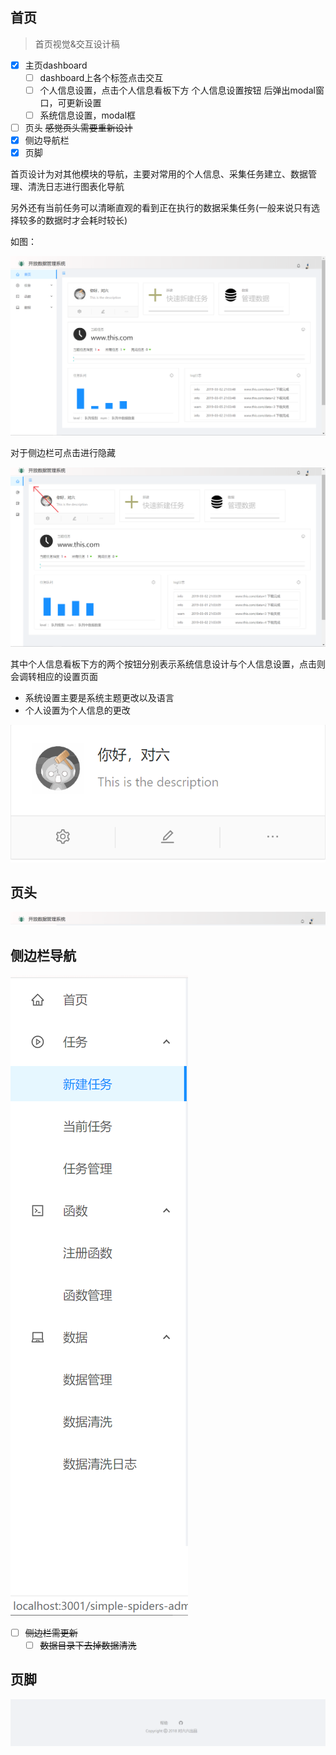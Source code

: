 ## 首页

> 首页视觉&交互设计稿

- [x] 主页dashboard
  - [ ] dashboard上各个标签点击交互
  - [ ] 个人信息设置，点击个人信息看板下方 个人信息设置按钮 后弹出modal窗口，可更新设置
  - [ ] 系统信息设置，modal框
- [ ] 页头 ~~感觉页头需要重新设计~~
- [x] 侧边导航栏
- [x] 页脚

首页设计为对其他模块的导航，主要对常用的个人信息、采集任务建立、数据管理、清洗日志进行图表化导航

另外还有当前任务可以清晰直观的看到正在执行的数据采集任务(一般来说只有选择较多的数据时才会耗时较长)

如图：

![首页设计图](./images/首页.png)

对于侧边栏可点击进行隐藏

![侧边栏隐藏设计](./images/隐藏侧边栏.png)

其中个人信息看板下方的两个按钮分别表示系统信息设计与个人信息设置，点击则会调转相应的设置页面

- 系统设置主要是系统主题更改以及语言
- 个人设置为个人信息的更改

![个人看板设计](./images/个人.png)

## 页头

![页头设计](./images/页头.png)

## 侧边栏导航

![侧边栏设计](./images/侧边栏.png)
- [ ] ~~侧边栏需更新~~
  - [ ] ~~数据目录下去掉数据清洗~~

## 页脚

![页脚设计](./images/页脚.png)